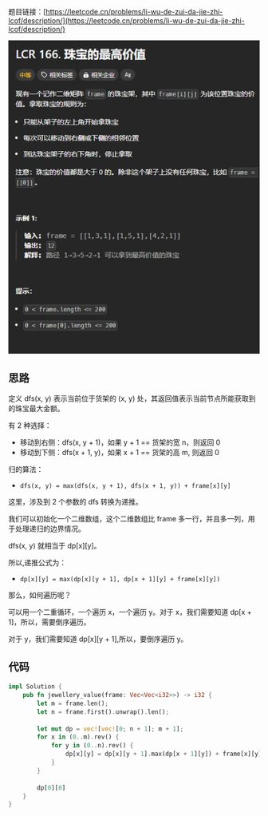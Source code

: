 题目链接：[https://leetcode.cn/problems/li-wu-de-zui-da-jie-zhi-lcof/description/](https://leetcode.cn/problems/li-wu-de-zui-da-jie-zhi-lcof/description/)

![](../../../../../images/2024/1734096534259-cbb5098a-d55a-4191-b0b9-4407661616de.png)

## 思路
定义 dfs(x, y) 表示当前位于货架的 (x, y) 处，其返回值表示当前节点所能获取到的珠宝最大金额。

有 2 种选择：

+ 移动到右侧：dfs(x, y + 1)，如果 y + 1 == 货架的宽 n，则返回 0
+ 移动到下侧：dfs(x + 1, y)，如果 x + 1 == 货架的高 m, 则返回 0

归的算法：

+ `dfs(x, y) = max(dfs(x, y + 1), dfs(x + 1, y)) + frame[x][y]`

这里，涉及到 2 个参数的 dfs 转换为递推。

我们可以初始化一个二维数组，这个二维数组比 frame 多一行，并且多一列，用于处理递归的边界情况。

dfs(x, y) 就相当于 dp[x][y]。

所以,递推公式为：

+ `dp[x][y] = max(dp[x][y + 1], dp[x + 1][y] + frame[x][y])`

那么，如何遍历呢？

可以用一个二重循环，一个遍历 x，一个遍历 y。对于 x，我们需要知道 dp[x + 1]，所以，需要倒序遍历。

对于 y，我们需要知道 dp[x][y + 1],所以，要倒序遍历 y。

## 代码
```rust
impl Solution {
    pub fn jewellery_value(frame: Vec<Vec<i32>>) -> i32 {
        let m = frame.len();
        let n = frame.first().unwrap().len();

        let mut dp = vec![vec![0; n + 1]; m + 1];
        for x in (0..m).rev() {
            for y in (0..n).rev() {
                dp[x][y] = dp[x][y + 1].max(dp[x + 1][y]) + frame[x][y];
            }
        }

        dp[0][0]
    }
}
```

